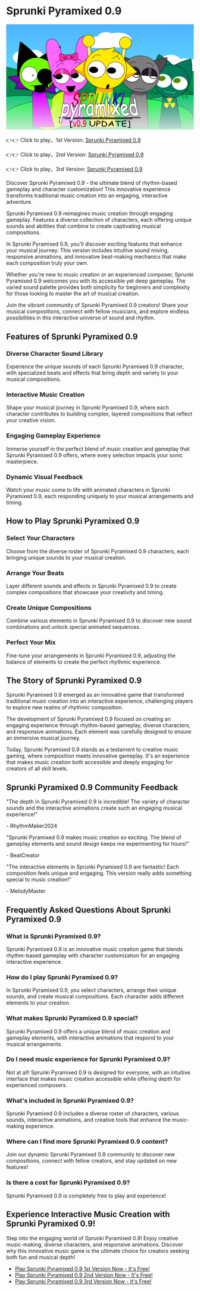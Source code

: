 # Sprunki Pyramixed 0.9

![Sprunki Pyramixed 0.9](https://raw.githubusercontent.com/sprunkiscrunkly/sprunki-pyramixed-0-9/refs/heads/main/sprunki-pyramixed-0-9-2.png "Sprunki Pyramixed 0.9")

👉👉 Click to play，1st Version: [Sprunki Pyramixed 0.9](https://sprunksters.com/sprunki-pyramixed-0-9/ "Sprunki Pyramixed 0.9")

👉👉 Click to play，2nd Version: [Sprunki Pyramixed 0.9](https://sprunkiscrunkly.com/sprunki-pyramixed-0-9/ "Sprunki Pyramixed 0.9")

👉👉 Click to play，3rd Version: [Sprunki Pyramixed 0.9](https://sprunkipyramixed.com/sprunki-pyramixed-0-9/ "Sprunki Pyramixed 0.9")

Discover Sprunki Pyramixed 0.9 - the ultimate blend of rhythm-based gameplay and character customization! This innovative experience transforms traditional music creation into an engaging, interactive adventure.

Sprunki Pyramixed 0.9 reimagines music creation through engaging gameplay. Features a diverse collection of characters, each offering unique sounds and abilities that combine to create captivating musical compositions.

In Sprunki Pyramixed 0.9, you'll discover exciting features that enhance your musical journey. This version includes intuitive sound mixing, responsive animations, and innovative beat-making mechanics that make each composition truly your own.

Whether you're new to music creation or an experienced composer, Sprunki Pyramixed 0.9 welcomes you with its accessible yet deep gameplay. The varied sound palette provides both simplicity for beginners and complexity for those looking to master the art of musical creation.

Join the vibrant community of Sprunki Pyramixed 0.9 creators! Share your musical compositions, connect with fellow musicians, and explore endless possibilities in this interactive universe of sound and rhythm.

## Features of Sprunki Pyramixed 0.9

### Diverse Character Sound Library

Experience the unique sounds of each Sprunki Pyramixed 0.9 character, with specialized beats and effects that bring depth and variety to your musical compositions.

### Interactive Music Creation

Shape your musical journey in Sprunki Pyramixed 0.9, where each character contributes to building complex, layered compositions that reflect your creative vision.

### Engaging Gameplay Experience

Immerse yourself in the perfect blend of music creation and gameplay that Sprunki Pyramixed 0.9 offers, where every selection impacts your sonic masterpiece.

### Dynamic Visual Feedback

Watch your music come to life with animated characters in Sprunki Pyramixed 0.9, each responding uniquely to your musical arrangements and timing.

## How to Play Sprunki Pyramixed 0.9

### Select Your Characters

Choose from the diverse roster of Sprunki Pyramixed 0.9 characters, each bringing unique sounds to your musical creation.

### Arrange Your Beats

Layer different sounds and effects in Sprunki Pyramixed 0.9 to create complex compositions that showcase your creativity and timing.

### Create Unique Compositions

Combine various elements in Sprunki Pyramixed 0.9 to discover new sound combinations and unlock special animated sequences.

### Perfect Your Mix

Fine-tune your arrangements in Sprunki Pyramixed 0.9, adjusting the balance of elements to create the perfect rhythmic experience.

## The Story of Sprunki Pyramixed 0.9

Sprunki Pyramixed 0.9 emerged as an innovative game that transformed traditional music creation into an interactive experience, challenging players to explore new realms of rhythmic composition.

The development of Sprunki Pyramixed 0.9 focused on creating an engaging experience through rhythm-based gameplay, diverse characters, and responsive animations. Each element was carefully designed to ensure an immersive musical journey.

Today, Sprunki Pyramixed 0.9 stands as a testament to creative music gaming, where composition meets innovative gameplay. It's an experience that makes music creation both accessible and deeply engaging for creators of all skill levels.

## Sprunki Pyramixed 0.9 Community Feedback

"The depth in Sprunki Pyramixed 0.9 is incredible! The variety of character sounds and the interactive animations create such an engaging musical experience!"

\- RhythmMaker2024

"Sprunki Pyramixed 0.9 makes music creation so exciting. The blend of gameplay elements and sound design keeps me experimenting for hours!"

\- BeatCreator

"The interactive elements in Sprunki Pyramixed 0.9 are fantastic! Each composition feels unique and engaging. This version really adds something special to music creation!"

\- MelodyMaster

## Frequently Asked Questions About Sprunki Pyramixed 0.9

### What is Sprunki Pyramixed 0.9?

Sprunki Pyramixed 0.9 is an innovative music creation game that blends rhythm-based gameplay with character customization for an engaging interactive experience.

### How do I play Sprunki Pyramixed 0.9?

In Sprunki Pyramixed 0.9, you select characters, arrange their unique sounds, and create musical compositions. Each character adds different elements to your creation.

### What makes Sprunki Pyramixed 0.9 special?

Sprunki Pyramixed 0.9 offers a unique blend of music creation and gameplay elements, with interactive animations that respond to your musical arrangements.

### Do I need music experience for Sprunki Pyramixed 0.9?

Not at all! Sprunki Pyramixed 0.9 is designed for everyone, with an intuitive interface that makes music creation accessible while offering depth for experienced composers.

### What's included in Sprunki Pyramixed 0.9?

Sprunki Pyramixed 0.9 includes a diverse roster of characters, various sounds, interactive animations, and creative tools that enhance the music-making experience.

### Where can I find more Sprunki Pyramixed 0.9 content?

Join our dynamic Sprunki Pyramixed 0.9 community to discover new compositions, connect with fellow creators, and stay updated on new features!

### Is there a cost for Sprunki Pyramixed 0.9?

Sprunki Pyramixed 0.9 is completely free to play and experience!

## Experience Interactive Music Creation with Sprunki Pyramixed 0.9!

Step into the engaging world of Sprunki Pyramixed 0.9! Enjoy creative music-making, diverse characters, and responsive animations. Discover why this innovative music game is the ultimate choice for creators seeking both fun and musical depth!

- [Play Sprunki Pyramixed 0.9 1st Version Now - It's Free!](https://sprunksters.com/sprunki-pyramixed-0-9/)
- [Play Sprunki Pyramixed 0.9 2nd Version Now - It's Free!](https://sprunkiscrunkly.com/sprunki-pyramixed-0-9/)
- [Play Sprunki Pyramixed 0.9 3rd Version Now - It's Free!](https://sprunkipyramixed.com/sprunki-pyramixed-0-9/)
